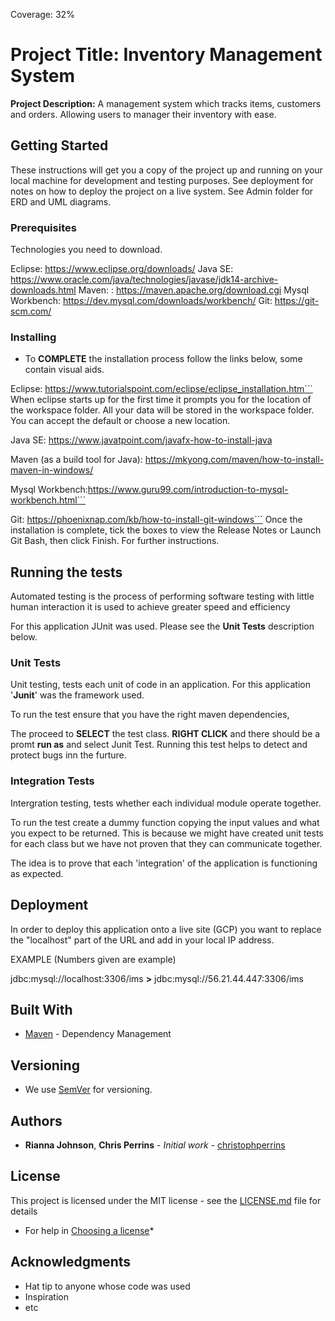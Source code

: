 Coverage: 32%
# Project Title: Inventory Management System

**Project Description:** A management system which tracks items, customers and orders. Allowing users to manager their inventory with ease.

## Getting Started

These instructions will get you a copy of the project up and running on your local machine for development and testing purposes. See deployment for notes on how to deploy the project on a live system.
See Admin folder for ERD and UML diagrams. 

### Prerequisites

Technologies you need to download.


Eclipse: https://www.eclipse.org/downloads/
Java SE: https://www.oracle.com/java/technologies/javase/jdk14-archive-downloads.html
Maven: : https://maven.apache.org/download.cgi
Mysql Workbench: https://dev.mysql.com/downloads/workbench/
Git: https://git-scm.com/


### Installing

* To **COMPLETE** the installation process follow the links below, some contain visual aids.


Eclipse: https://www.tutorialspoint.com/eclipse/eclipse_installation.htm``` When eclipse starts up for the first time it prompts you for the location of the workspace folder. 
All your data will be stored in the workspace folder. You can accept the default or choose a new location.

Java SE: https://www.javatpoint.com/javafx-how-to-install-java

Maven (as a build tool for Java): https://mkyong.com/maven/how-to-install-maven-in-windows/

Mysql Workbench:https://www.guru99.com/introduction-to-mysql-workbench.html``` 

Git: https://phoenixnap.com/kb/how-to-install-git-windows``` Once the installation is complete, tick the boxes to view the Release Notes or Launch Git Bash, 
then click Finish. For further instructions.





## Running the tests

Automated testing is the process of performing software testing with little human interaction it is used to achieve greater speed and efficiency 

For this application JUnit was used. Please see the **Unit Tests** description below.

### Unit Tests 
Unit testing, tests each unit of code in an application. For this application '**Junit**' was the framework used.

To run the test ensure that you have the right maven dependencies,
 
The proceed to **SELECT** the test class. **RIGHT CLICK** and there should be a promt **run as** and select Junit Test.
Running this test helps to detect and protect bugs inn the furture.


### Integration Tests 
Intergration testing, tests whether each individual module operate together.

To run the test create a dummy function copying the input values and what you expect to be returned. 
This is because we might have created unit tests for each class but we have not proven that they can communicate together.

The idea is to prove that each 'integration' of the application is functioning as expected.



## Deployment

In order to deploy this application onto a live site (GCP) you want to replace the "localhost" part of the URL and add in your local IP address.

EXAMPLE (Numbers given are example)

jdbc:mysql://localhost:3306/ims **>** jdbc:mysql://56.21.44.447:3306/ims



## Built With

* [Maven](https://maven.apache.org/) - Dependency Management

## Versioning

* We use [SemVer](http://semver.org/) for versioning.

## Authors

* **Rianna Johnson**, **Chris Perrins** - *Initial work* - [christophperrins](https://github.com/christophperrins)

## License

This project is licensed under the MIT license - see the [LICENSE.md](LICENSE.md) file for details 

* For help in [Choosing a license](https://choosealicense.com/)*

## Acknowledgments

* Hat tip to anyone whose code was used
* Inspiration
* etc

